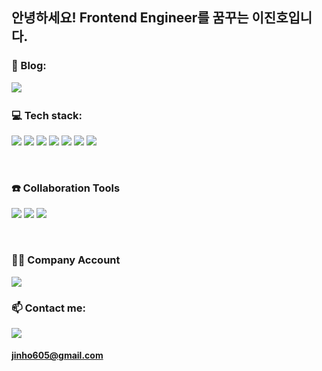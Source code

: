 <!-- 
**fredkeemhaus/fredkeemhaus** is a ✨ _special_ ✨ repository because its `README.md` (this file) appears on your GitHub profile.

Here are some ideas to get you started:

- 🔭 I’m currently working on ...
- 🌱 I’m currently learning ...
- 👯 I’m looking to collaborate on ...
- 🤔 I’m looking for help with ...
- 💬 Ask me about ...
- 📫 How to reach me: ...
- 😄 Pronouns: ...
- ⚡ Fun fact: ...
 -->

## 안녕하세요! Frontend Engineer를 꿈꾸는 이진호입니다.


### 🔭 Blog:

<a href="https://velog.io/@gn0lee">
 <img src="https://img.shields.io/badge/Velog-20C997?style=flat-square&logo=Velog&logoColor=white"/>
<a/>
  
<br />

### 💻 Tech stack:
![](https://img.shields.io/badge/Javascript-F7DF1E?style=flat-square&logo=Javascript&logoColor=white) 
![](https://img.shields.io/badge/Typescript-3178C6?style=flat-square&logo=Typescript&logoColor=white) 
![](https://img.shields.io/badge/HTML5-E34F26?style=flat-square&logo=HTML5&logoColor=white) 
![](https://img.shields.io/badge/CSS3-1572B6?style=flat-square&logo=CSS3&logoColor=white)
![](https://img.shields.io/badge/React-61DAFB?style=flat-square&logo=React&logoColor=white)
![](https://img.shields.io/badge/Storybook-FF4785?style=flat-square&logo=Storybook&logoColor=white)
![](https://img.shields.io/badge/npm-CB3837?style=flat-square&logo=npm&logoColor=white)

<br />

### ☎️ Collaboration Tools
![](https://img.shields.io/badge/Slack-4A154B?style=flat-square&logo=Slack&logoColor=white)
![](https://img.shields.io/badge/Jira-0052CC?style=flat-square&logo=Jira&logoColor=white)
![](https://img.shields.io/badge/Confluence-172B4D?style=flat-square&logo=Confluence&logoColor=white)

<br />

### 👮‍♂️ Company Account
 
<a href="https://github.com/ian-jinho">
 <img src="https://img.shields.io/badge/Github-181717?style=flat-square&logo=Github&logoColor=white"/>
<a/>
  
### 📫 Contact me:
 
![](https://img.shields.io/badge/Gmail-EA4335?style=flat-square&logo=Gmail&logoColor=white) 
#### jinho605@gmail.com

